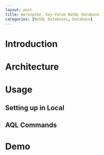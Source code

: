 ```yaml
---
layout: post
title: Aerospike, Key-Value NoSQL Database
categories: [NoSQL Databases, Database]
---
```


# Introduction

# Architecture

# Usage

## Setting up in Local

## AQL Commands

# Demo
